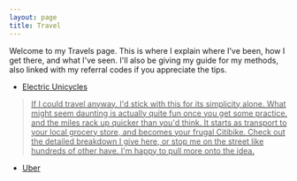 ```yaml
---
layout: page
title: Travel
---
```

Welcome to my Travels page. This is where I explain where I've been, how I get there, and what I've seen. I'll also be giving my guide for my methods, also linked with my referral codes if you appreciate the tips.


* <a href='https://dietmocha.github.io/EUC/'>Electric Unicycles
>If I could travel anyway. I'd stick with this for its simplicity alone. What might seem daunting is actually quite fun once you get some practice. and the miles rack up quicker than you'd think. It starts as transport to your local grocery store, and becomes your frugal Citibike. Check out the detailed breakdown I give here, or stop me on the street like hundreds of other have. I'm happy to pull more onto the idea.

* <a href=''>Uber</a>
>
